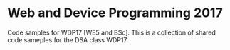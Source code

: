 # Web and Device Programming 2017

Code samples for WDP17 [WE5 and BSc].  This is a collection of shared code sameples for the DSA class WDP17.
